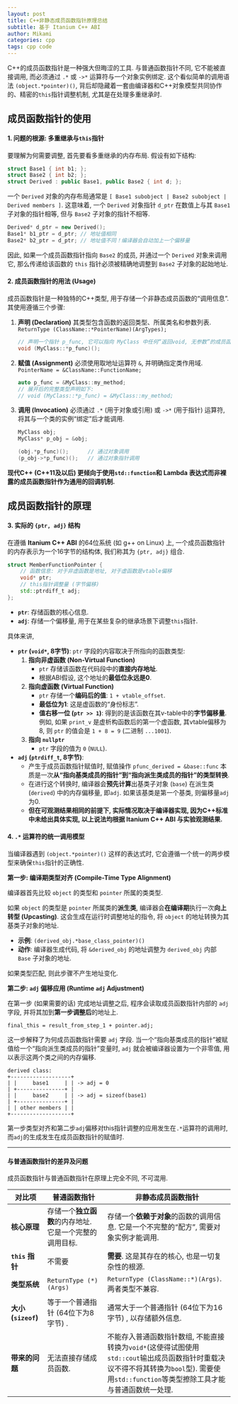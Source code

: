 ```yaml
---
layout: post
title: C++非静态成员函数指针原理总结
subtitle: 基于 Itanium C++ ABI
author: Mikami
categories: cpp
tags: cpp code
---
```


C++的成员函数指针是一种强大但晦涩的工具. 与普通函数指针不同, 它不能被直接调用, 而必须通过 `.*` 或 `->*` 运算符与一个对象实例绑定. 这个看似简单的调用语法 `(object.*pointer)()`, 背后却隐藏着一套由编译器和C++对象模型共同协作的、精密的`this`指针调整机制, 尤其是在处理多重继承时. 

## 成员函数指针的使用

#### 1. 问题的根源: 多重继承与`this`指针

要理解为何需要调整, 首先要看多重继承的内存布局. 假设有如下结构: 

```cpp
struct Base1 { int b1; };
struct Base2 { int b2; };
struct Derived : public Base1, public Base2 { int d; };
```

一个 `Derived` 对象的内存布局通常是 `[ Base1 subobject | Base2 subobject | Derived members ]`.  这意味着, 一个 `Derived` 对象指针 `d_ptr` 在数值上与其 `Base1` 子对象的指针相等, 但与 `Base2` 子对象的指针不相等. 

```cpp
Derived* d_ptr = new Derived();
Base1* b1_ptr = d_ptr; // 地址值相同
Base2* b2_ptr = d_ptr; // 地址值不同！编译器会自动加上一个偏移量
```

因此, 如果一个成员函数指针指向 `Base2` 的成员, 并通过一个 `Derived` 对象来调用它, 那么传递给该函数的 `this` 指针必须被精确地调整到 `Base2` 子对象的起始地址. 

#### 2. 成员函数指针的用法 (Usage)

成员函数指针是一种独特的C++类型, 用于存储一个非静态成员函数的“调用信息”. 其使用遵循三个步骤: 

1. **声明 (Declaration)** 其类型包含函数的返回类型、所属类名和参数列表.  `ReturnType (ClassName::*PointerName)(ArgTypes);`

   ```cpp
   // 声明一个指针 p_func, 它可以指向 MyClass 中任何“返回void, 无参数”的成员函数
   void (MyClass::*p_func)();
   ```

2. **赋值 (Assignment)** 必须使用取地址运算符 `&`, 并明确指定类作用域.  `PointerName = &ClassName::FunctionName;`

   ```cpp
   auto p_func = &MyClass::my_method;
   // 展开后的完整类型声明如下:
   // void (MyClass::*p_func) = &MyClass::my_method;
   ```

3. **调用 (Invocation)** 必须通过 `.*` (用于对象或引用) 或 `->*` (用于指针) 运算符, 将其与一个类的实例“绑定”后才能调用. 

   ```cpp
   MyClass obj;
   MyClass* p_obj = &obj;
   
   (obj.*p_func)();      // 通过对象调用
   (p_obj->*p_func)();   // 通过对象指针调用
   ```

**现代C++ (C++11及以后) 更倾向于使用`std::function`和 Lambda 表达式而非裸露的成员函数指针作为通用的回调机制.**



## 成员函数指针的原理

#### 3. 实际的 `{ptr, adj}` 结构

在遵循 **Itanium C++ ABI** 的64位系统 (如 g++ on Linux) 上, 一个成员函数指针的内存表示为一个16字节的结构体, 我们称其为 `{ptr, adj}` 组合. 

```cpp
struct MemberFunctionPointer {
    // 函数信息: 对于非虚函数是地址, 对于虚函数是vtable偏移
    void* ptr;
    // this指针调整量 (字节偏移) 
    std::ptrdiff_t adj; 
};
```

- **`ptr`**: 存储函数的核心信息. 
- **`adj`**: 存储一个偏移量, 用于在某些复杂的继承场景下调整`this`指针. 

具体来讲, 

- **`ptr` (`void*`, 8字节)**: `ptr` 字段的内容取决于所指向的函数类型: 
  1. **指向非虚函数 (Non-Virtual Function)**
     - `ptr` 存储该函数在代码段中的**直接内存地址**. 
     - 根据ABI假设, 这个地址的**最低位永远是0**. 
  2. **指向虚函数 (Virtual Function)**
     - `ptr` 存储一个**编码后的值**: `1 + vtable_offset`. 
     - **最低位为1**: 这是虚函数的“身份标志”. 
     - **值右移一位 (`ptr >> 1`)**: 得到的是该函数在其v-table中的**字节偏移量**. 例如, 如果 `print_v` 是虚析构函数后的第一个虚函数, 其vtable偏移为8, 则 `ptr` 的值会是 `1 + 8 = 9` (二进制 `...1001`). 
  3. **指向 `nullptr`**
     - `ptr` 字段的值为 `0` (`NULL`). 
- **`adj` (`ptrdiff_t`, 8字节)**:
  - 产生于成员函数指针赋值时, 赋值操作 `pfunc_derived = &base::func` 本质是一次**从“指向基类成员的指针”到“指向派生类成员的指针”的类型转换**. 
  - 在进行这个转换时, 编译器会**预先计算**出基类子对象 (`base`) 在派生类 (`derived`) 中的内存偏移量, 即`adj`. 如果该基类是第一个基类, 则偏移量`adj`为0.
  - **但在可观测结果相同的前提下, 实际情况取决于编译器实现, 因为C++标准中未给出具体实现, 以上说法均根据 Itanium C++ ABI 与实验观测结果.**



#### 4. `.*` 运算符的统一调用模型

当编译器遇到 `(object.*pointer)()` 这样的表达式时, 它会遵循一个统一的两步模型来确保`this`指针的正确性. 

**第一步: 编译期类型对齐 (Compile-Time Type Alignment)**

编译器首先比较 `object` 的类型和 `pointer` 所属的类类型. 

如果 `object` 的类型是 `pointer` 所属类的**派生类**, 编译器会**在编译期**执行一次**向上转型 (Upcasting)**. 这会生成在运行时调整地址的指令, 将 `object` 的地址转换为其基类子对象的地址. 

- **示例**: `(derived_obj.*base_class_pointer)()`
- **动作**: 编译器生成代码, 将 `&derived_obj` 的地址调整为 `derived_obj` 内部 `Base` 子对象的地址. 

如果类型匹配, 则此步骤不产生地址变化. 

**第二步: `adj` 偏移应用 (Runtime `adj` Adjustment)**

在第一步 (如果需要的话) 完成地址调整之后, 程序会读取成员函数指针内部的 `adj` 字段, 并将其加到**第一步调整后**的地址上. 

```
final_this = result_from_step_1 + pointer.adj;
```

这一步解释了为何成员函数指针需要 `adj` 字段. 当一个“指向基类成员的指针”被赋值给一个“指向派生类成员的指针”变量时, `adj` 就会被编译器设置为一个非零值, 用以表示这两个类之间的内存偏移. 

```
derived class:
+-------------------+
| |     base1     | | -> adj = 0
| +---------------+ |
| |     base2     | | -> adj = sizeof(base1)
| +---------------+ |
| | other members | |
+-------------------+
```

第一步类型对齐和第二步`adj`偏移对this指针调整的应用发生在`.*`运算符的调用时, 而`adj`的生成发生在成员函数指针的赋值时.

----------

#### 与普通函数指针的差异及问题

成员函数指针与普通函数指针在原理上完全不同, 不可混用. 

| 对比项              | 普通函数指针                                            | 非静态成员函数指针                                           |
| ------------------- | ------------------------------------------------------- | ------------------------------------------------------------ |
| **核心原理**        | 存储一个**独立函数**的内存地址. 它是一个完整的调用目标. | 存储一个**依赖于对象**的函数的调用信息. 它是一个不完整的“配方”, 需要对象实例才能调用. |
| **`this` 指针**     | 不需要                                                  | **需要**. 这是其存在的核心, 也是一切复杂性的根源.            |
| **类型系统**        | `ReturnType (*)(Args)`                                  | `ReturnType (ClassName::*)(Args)`. 两者类型不兼容.           |
| **大小 (`sizeof`)** | 等于一个普通指针 (64位下为8字节) .                      | 通常大于一个普通指针 (64位下为16字节) , 以存储额外信息.      |
| **带来的问题**      | 无法直接存储成员函数.                                   | 不能存入普通函数指针数组, 不能直接转换为`void*`(这使得试图使用`std::cout`输出成员函数指针时重载决议不得不将其转换为`bool`型). 需要使用`std::function`等类型擦除工具才能与普通函数统一处理. |


